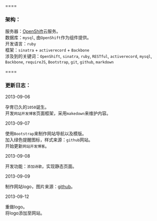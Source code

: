 ﻿
[0]: http://www.openshift.com
[1]: http://www.github.com

====

### 架构：
服务器：[OpenShift][0]云服务。  
数据库：`mysql`, 由`OpenShift`作为组件提供。  
开发语言：`ruby`  
框架：`sinatra` + `activerecord` + `Backbone`  
涉及到的关键词：`OpenShift`, `sinatra`, `ruby`, `RESTful`, `activerecord`, `mysql`, `Backbone`, `requireJS`, `Bootstrap`, `git`, `github`, `markdown`

====

### 更新日志：
2013-09-06  

孕育已久的`1050`诞生。  
开发`网站开发博客`页面框架，采用`makedown`来维护内容。

2013-09-07

使用`Bootstrap`来制作网站导航以及模版。  
加入绿色提醒图标，样式来源：`github`网站。  
开始更新`网站开发博客`。

2013-09-08

开发功能：`添加诗歌`，实现静态页面。

2013-09-09

制作网站logo，图片来源：[github][1]。

2013-09-12

重做logo。  
将logo添加至网站。